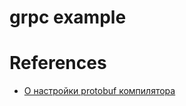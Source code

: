 # grpc example


# References

* [О настройки protobuf компилятора ](github.com/viktor-titov/grpc-example/helloworld)